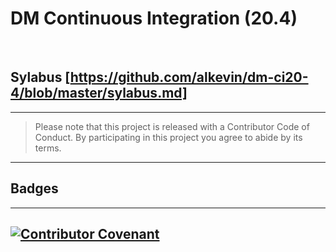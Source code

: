 # DM Continuous Integration (20.4)
​
## Sylabus [https://github.com/alkevin/dm-ci20-4/blob/master/sylabus.md]

------
>   Please note that this project is released with a Contributor Code of Conduct. By participating in this project you agree to abide by its terms.
------

## Badges 

-------
[![Contributor Covenant](https://img.shields.io/badge/Contributor%20Covenant-v2.0%20adopted-ff69b4.svg)](code_of_conduct.md) 
-------